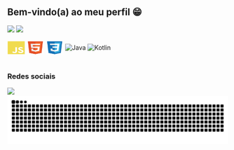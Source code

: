 ## Bem-vindo(a) ao meu perfil 😁

<div>
<picture>
<source
  srcset="https://github-readme-stats-zeta-weld.vercel.app/api?username=IlnaraAckermann&show_icons=true&theme=highcontrast"
  media="(prefers-color-scheme: dark)"
/>
<source
  srcset="https://github-readme-stats-zeta-weld.vercel.app/api?username=IlnaraAckermann&show_icons=true&theme=buefy"
  media="(prefers-color-scheme: light), (prefers-color-scheme: no-preference)"
/>
<img  height="180em" src="https://github-readme-stats-zeta-weld.vercel.app/api?username=IlnaraAckermann&show_icons=true" />
</picture>

<picture>
<source
  srcset="https://github-readme-stats-zeta-weld.vercel.app/api/top-langs/?username=IlnaraAckermann&layout=compact&langs_count=6&theme=highcontrast"
  media="(prefers-color-scheme: dark)"
/>
<source
  srcset="https://github-readme-stats-zeta-weld.vercel.app/api/top-langs/?username=IlnaraAckermann&layout=compact&langs_count=6&theme=buefy"
  media="(prefers-color-scheme: light), (prefers-color-scheme: no-preference)"
/>
<img  height="180em" src="https://github-readme-stats-zeta-weld.vercel.app/api/top-langs/?username=IlnaraAckermann&layout=compact&langs_count=6" />
</picture>
</div>
 
<div style="display: inline_block"><br>
  <img align="center" alt="Js" height="30" width="40" src="https://raw.githubusercontent.com/devicons/devicon/master/icons/javascript/javascript-plain.svg">
  <img align="center" alt="HTML" height="30" width="40" src="https://raw.githubusercontent.com/devicons/devicon/master/icons/html5/html5-original.svg">
  <img align="center" alt="CSS" height="30" width="40" src="https://raw.githubusercontent.com/devicons/devicon/master/icons/css3/css3-original.svg">
  <img align="center" alt="Java" height="30" width="40" src="https://cdn.jsdelivr.net/gh/devicons/devicon/icons/java/java-original.svg">
  <img align="center" alt="Kotlin" height="30" width="40" src="https://cdn.jsdelivr.net/gh/devicons/devicon/icons/kotlin/kotlin-original.svg">
</div>
 
 <br>
 
  ### Redes sociais
 
<div> 
  <a href="https://www.linkedin.com/in/ilnaraackermann" target="_blank">
  <img src="https://img.shields.io/badge/-LinkedIn-%230077B5?style=for-the-badge&logo=linkedin&logoColor=white" target="_blank"></a> 
</div>

 <picture>
  <source media="(prefers-color-scheme: dark)" srcset="https://github.com/IlnaraAckermann/ilnaraackermann/blob/output/github-contribution-grid-snake-dark.svg" />
  <source media="(prefers-color-scheme: light)" srcset="https://github.com/IlnaraAckermann/IlnaraAckermann/blob/output/github-contribution-grid-snake.svg" />
  <img alt="github-snake" src="https://github.com/IlnaraAckermann/IlnaraAckermann/blob/output/github-contribution-grid-snake.svg" />
</picture>
